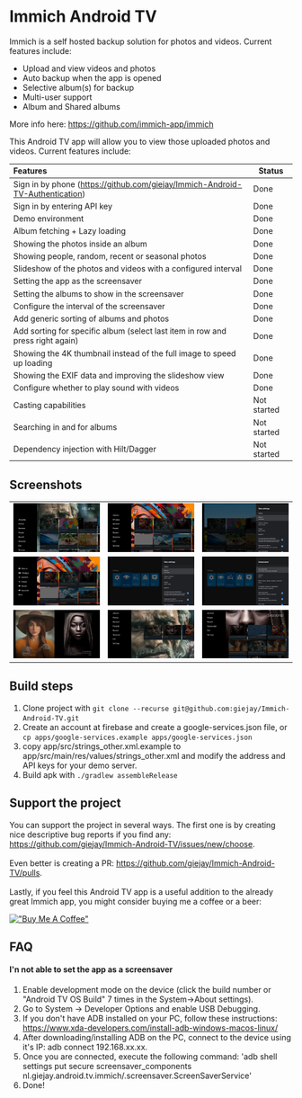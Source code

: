 # Immich Android TV

Immich is a self hosted backup solution for photos and videos. Current features include:

- Upload and view videos and photos
- Auto backup when the app is opened
- Selective album(s) for backup
- Multi-user support
- Album and Shared albums

More info here: https://github.com/immich-app/immich

This Android TV app will allow you to view those uploaded photos and videos. Current features
include:

| Features                                                                       | Status      |
|:-------------------------------------------------------------------------------|-------------|
| Sign in by phone (https://github.com/giejay/Immich-Android-TV-Authentication)  | Done        |
| Sign in by entering API key                                                    | Done        |
| Demo environment                                                               | Done        |
| Album fetching + Lazy loading                                                  | Done        |
| Showing the photos inside an album                                             | Done        |
| Showing people, random, recent or seasonal photos                              | Done        |
| Slideshow of the photos and videos with a configured interval                  | Done        |
| Setting the app as the screensaver                                             | Done        |
| Setting the albums to show in the screensaver                                  | Done        |
| Configure the interval of the screensaver                                      | Done        |
| Add generic sorting of albums and photos                                       | Done        |
| Add sorting for specific album (select last item in row and press right again) | Done        |
| Showing the 4K thumbnail instead of the full image to speed up loading         | Done        |
| Showing the EXIF data and improving the slideshow view                         | Done        |
| Configure whether to play sound with videos                                    | Done        |
| Casting capabilities                                                           | Not started |
| Searching in and for albums                                                    | Not started |
| Dependency injection with Hilt/Dagger                                          | Not started |

## Screenshots

|                                                                                    |                                                                      |                                                                                    |
|:----------------------------------------------------------------------------------:|:--------------------------------------------------------------------:|:----------------------------------------------------------------------------------:|
|        ![Alt text](/screenshots/homescreen-1.png?raw=true "Album overview")        |      ![Alt text](/screenshots/photos.png?raw=true "All photos")      |      ![Alt text](/screenshots/sorting-options.png?raw=true "Sorting options")      |
|         ![Alt text](/screenshots/home-edit.png?raw=true "Edit homescreen")         | ![Alt text](/screenshots/settings-view.png?raw=true "View settings") | ![Alt text](/screenshots/settings-screensaver.png?raw=true "Screensaver settings") |
| ![Alt text](/screenshots/screensaver-portrait.png?raw=true "Screensaver portrait") |        ![Alt text](/screenshots/people.png?raw=true "People")        |             ![Alt text](/screenshots/seasonl.png?raw=true "Seasonal")              |

## Build steps

1. Clone project with `git clone --recurse git@github.com:giejay/Immich-Android-TV.git`
2. Create an account at firebase and create a google-services.json file, or
   `cp apps/google-services.example apps/google-services.json`
3. copy app/src/strings_other.xml.example to app/src/main/res/values/strings_other.xml and modify
   the address and API keys for your demo server.
4. Build apk with `./gradlew assembleRelease`

## Support the project

You can support the project in several ways. The first one is by creating nice descriptive bug
reports if you find any: https://github.com/giejay/Immich-Android-TV/issues/new/choose.
<br><br>Even better is creating a PR: https://github.com/giejay/Immich-Android-TV/pulls.
<br><br>
Lastly, if you feel this Android TV app is a useful addition to the already great Immich app, you
might consider buying me a coffee or a beer:

[!["Buy Me A Coffee"](https://www.buymeacoffee.com/assets/img/custom_images/orange_img.png)](https://www.buymeacoffee.com/giejay)

## FAQ

#### I'n not able to set the app as a screensaver

1. Enable development mode on the device (click the build number or "Android TV OS Build" 7 times in
   the System->About settings).
2. Go to System -> Developer Options and enable USB Debugging.
3. If you don't have ADB installed on your PC, follow these
   instructions: https://www.xda-developers.com/install-adb-windows-macos-linux/
4. After downloading/installing ADB on the PC, connect to the device using it's IP: adb connect
   192.168.xx.xx.
5. Once you are connected, execute the following command: 'adb shell settings put secure
   screensaver_components nl.giejay.android.tv.immich/.screensaver.ScreenSaverService'
6. Done!
